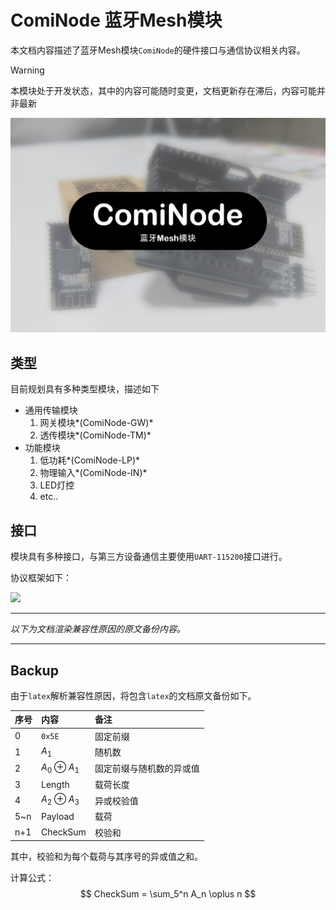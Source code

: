 # ComiNode 蓝牙Mesh模块

本文档内容描述了蓝牙Mesh模块`ComiNode`的硬件接口与通信协议相关内容。

> [!WARNING]
> 本模块处于开发状态，其中的内容可能随时变更，文档更新存在滞后，内容可能并非最新

![](./title.jpg)

## 类型

目前规划具有多种类型模块，描述如下

- 通用传输模块
  1. 网关模块*(ComiNode-GW)*
  1. 透传模块*(ComiNode-TM)*
- 功能模块
  1. 低功耗*(ComiNode-LP)*
  1. 物理输入*(ComiNode-IN)*
  1. LED灯控
  1. etc..

## 接口

模块具有多种接口，与第三方设备通信主要使用`UART-115200`接口进行。

协议框架如下：

![](D:/github/Corumi_opendoc/docs/mesh_uart/table_temp.png)





---

*以下为文档渲染兼容性原因的原文备份内容。*

---



## Backup

由于`latex`解析兼容性原因，将包含`latex`的文档原文备份如下。

| 序号 | 内容             | 备注                     |
| :--- | :--------------- | :----------------------- |
| 0    | `0x5E`           | 固定前缀                 |
| 1    | $A_1$            | 随机数                   |
| 2    | $A_0\oplus A_1$  | 固定前缀与随机数的异或值 |
| 3    | Length           | 载荷长度                 |
| 4    | $A_2 \oplus A_3$ | 异或校验值               |
| 5~n  | Payload          | 载荷                     |
| n+1  | CheckSum         | 校验和                   |

其中，校验和为每个载荷与其序号的异或值之和。

计算公式：$$ CheckSum = \sum_5^n A_n \oplus n $$